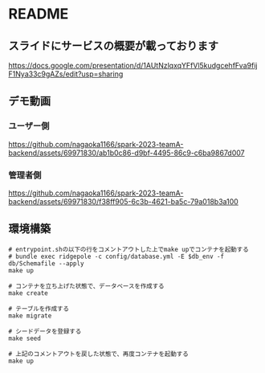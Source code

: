 # README

## スライドにサービスの概要が載っております
https://docs.google.com/presentation/d/1AUtNzlqxqYFfVl5kudgcehfFva9fijF1Nya33c9gAZs/edit?usp=sharing


## デモ動画

### ユーザー側
https://github.com/nagaoka1166/spark-2023-teamA-backend/assets/69971830/ab1b0c86-d9bf-4495-86c9-c6ba9867d007

### 管理者側


https://github.com/nagaoka1166/spark-2023-teamA-backend/assets/69971830/f38ff905-6c3b-4621-ba5c-79a018b3a100



## 環境構築

```shell
# entrypoint.shの以下の行をコメントアウトした上でmake upでコンテナを起動する
# bundle exec ridgepole -c config/database.yml -E $db_env -f db/Schemafile --apply
make up

# コンテナを立ち上げた状態で、データベースを作成する
make create

# テーブルを作成する
make migrate

# シードデータを登録する
make seed

# 上記のコメントアウトを戻した状態で、再度コンテナを起動する
make up
```

